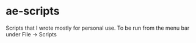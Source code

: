 # ae-scripts
Scripts that I wrote mostly for personal use. To be run from the menu bar under File -> Scripts
